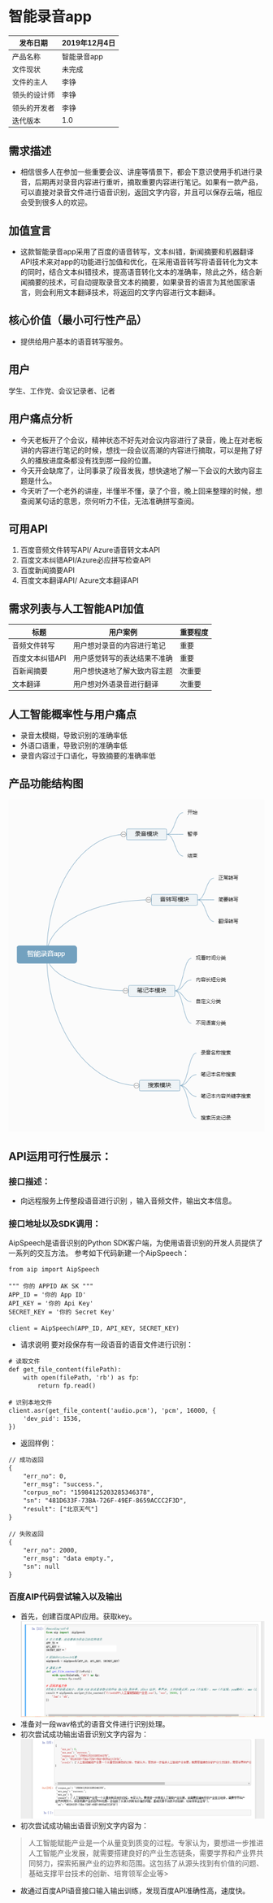 # 智能录音app
发布日期 | 2019年12月4日|
|  ----  | ----  |
|产品名称  | 智能录音app|
|文件现状  | 未完成|
|文件的主人  | 李铮|
|领头的设计师  | 李铮|
|领头的开发者  | 李铮|
|迭代版本  | 1.0|
## 需求描述
- 相信很多人在参加一些重要会议、讲座等情景下，都会下意识使用手机进行录音，后期再对录音内容进行重听，摘取重要内容进行笔记。如果有一款产品，可以直接对录音文件进行语音识别，返回文字内容，并且可以保存云端，相应会受到很多人的欢迎。

## 加值宣言
- 这款智能录音app采用了百度的语音转写，文本纠错，新闻摘要和机器翻译API技术来对app的功能进行加值和优化，在采用语音转写将语音转化为文本的同时，结合文本纠错技术，提高语音转化文本的准确率，除此之外，结合新闻摘要的技术，可自动提取录音文本的摘要，如果录音的语言为其他国家语言，则会利用文本翻译技术，将返回的文字内容进行文本翻译。

## 核心价值（最小可行性产品）
- 提供给用户基本的语音转写服务。

## 用户
学生、工作党、会议记录者、记者

## 用户痛点分析
- 今天老板开了个会议，精神状态不好先对会议内容进行了录音，晚上在对老板讲的内容进行笔记的时候，想找一段会议高潮的内容进行摘取，可以是拖了好久的播放进度条都没有找到那一段的位置。
- 今天开会缺席了，让同事录了段音发我，想快速地了解一下会议的大致内容主题是什么。
- 今天听了一个老外的讲座，半懂半不懂，录了个音，晚上回来整理的时候，想查阅某句话的意思，奈何听力不佳，无法准确拼写查阅。


## 可用API
1. 百度音频文件转写API/ Azure语音转文本API
2. 百度文本纠错API/Azure必应拼写检查API
3. 百度新闻摘要API
4. 百度文本翻译API/ Azure文本翻译API

## 需求列表与人工智能API加值
标题  | 用户案例  | 重要程度|
|  ----  | ----  |  ---- |
音频文件转写  | 用户想对录音的内容进行笔记  | 重要|
百度文本纠错API  | 用户感觉转写的表达结果不准确 | 重要|
百新闻摘要  | 用户想快速地了解大致内容主题  | 次重要|
文本翻译  | 用户想对外语录音进行翻译  | 次重要|

## 人工智能概率性与用户痛点
- 录音太模糊，导致识别的准确率低
- 外语口语重，导致识别的准确率低
- 录音内容过于口语化，导致摘要的准确率低
## 产品功能结构图
![avatar](https://github.com/846626465/api-/blob/master/%E6%99%BA%E8%83%BD%E5%BD%95%E9%9F%B3app.png)

## API运用可行性展示：
### 接口描述：
- 向远程服务上传整段语音进行识别 ，输入音频文件，输出文本信息。
### 接口地址以及SDK调用：
AipSpeech是语音识别的Python SDK客户端，为使用语音识别的开发人员提供了一系列的交互方法。 参考如下代码新建一个AipSpeech：
```
from aip import AipSpeech

""" 你的 APPID AK SK """
APP_ID = '你的 App ID'
API_KEY = '你的 Api Key'
SECRET_KEY = '你的 Secret Key'

client = AipSpeech(APP_ID, API_KEY, SECRET_KEY)
```
- 请求说明 要对段保存有一段语音的语音文件进行识别：
```
# 读取文件
def get_file_content(filePath):
    with open(filePath, 'rb') as fp:
        return fp.read()

# 识别本地文件
client.asr(get_file_content('audio.pcm'), 'pcm', 16000, {
    'dev_pid': 1536,
})
```
- 返回样例：
```
// 成功返回
{
    "err_no": 0,
    "err_msg": "success.",
    "corpus_no": "15984125203285346378",
    "sn": "481D633F-73BA-726F-49EF-8659ACCC2F3D",
    "result": ["北京天气"]
}

// 失败返回
{
    "err_no": 2000,
    "err_msg": "data empty.",
    "sn": null
}
```

### 百度AIP代码尝试输入以及输出
- 首先，创建百度API应用。获取key。 
![avatar](https://github.com/846626465/api-/blob/master/%E8%AF%AD%E9%9F%B3%E8%AF%86%E5%88%AB1_%E5%89%AF%E6%9C%AC.png)
- 准备对一段wav格式的语音文件进行识别处理。
- 初次尝试成功输出语音识别文字内容为：
![avatar](https://github.com/846626465/api-/blob/master/%E8%AF%AD%E9%9F%B3%E8%AF%86%E5%88%AB2.png)
- 初次尝试成功输出语音识别文字内容为：

>人工智能赋能产业是一个从量变到质变的过程。专家认为，要想进一步推进人工智能产业发展，就需要搭建良好的产业生态链条，需要学界和产业界共同努力，探索拓展产业的边界和范围。这包括了从源头找到有价值的问题、基础支撑平台技术的创新、培育领军企业等>

- 故通过百度API语音接口输入输出训练，发现百度API准确性高，速度快。

